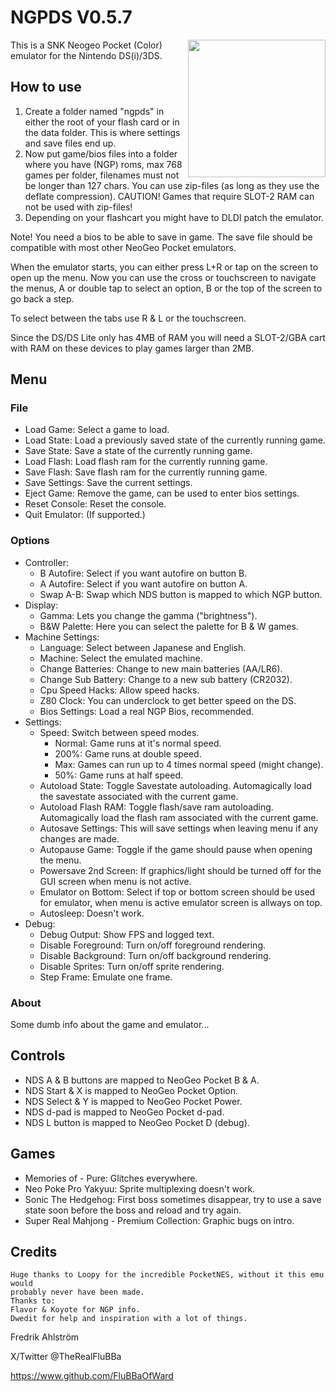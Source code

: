 # NGPDS V0.5.7

<img align="right" width="220" src="./logo.png" />

This is a SNK Neogeo Pocket (Color) emulator for the Nintendo DS(i)/3DS.

## How to use

1. Create a folder named "ngpds" in either the root of your flash card or in
 the data folder. This is where settings and save files end up.
2. Now put game/bios files into a folder where you have (NGP) roms, max
 768 games per folder, filenames must not be longer than 127 chars. You can use
 zip-files (as long as they use the deflate compression). CAUTION! Games that
 require SLOT-2 RAM can not be used with zip-files!
3. Depending on your flashcart you might have to DLDI patch the emulator.

Note! You need a bios to be able to save in game.
The save file should be compatible with most other NeoGeo Pocket emulators.

When the emulator starts, you can either press L+R or tap on the screen to open
up the menu.
Now you can use the cross or touchscreen to navigate the menus, A or double tap
to select an option, B or the top of the screen to go back a step.

To select between the tabs use R & L or the touchscreen.

Since the DS/DS Lite only has 4MB of RAM you will need a SLOT-2/GBA cart with
 RAM on these devices to play games larger than 2MB.

## Menu

### File

* Load Game: Select a game to load.
* Load State: Load a previously saved state of the currently running game.
* Save State: Save a state of the currently running game.
* Load Flash: Load flash ram for the currently running game.
* Save Flash: Save flash ram for the currently running game.
* Save Settings: Save the current settings.
* Eject Game: Remove the game, can be used to enter bios settings.
* Reset Console: Reset the console.
* Quit Emulator: (If supported.)

### Options

* Controller:
  * B Autofire: Select if you want autofire on button B.
  * A Autofire: Select if you want autofire on button A.
  * Swap A-B: Swap which NDS button is mapped to which NGP button.
* Display:
  * Gamma: Lets you change the gamma ("brightness").
  * B&W Palette: Here you can select the palette for B & W games.
* Machine Settings:
  * Language: Select between Japanese and English.
  * Machine: Select the emulated machine.
  * Change Batteries: Change to new main batteries (AA/LR6).
  * Change Sub Battery: Change to a new sub battery (CR2032).
  * Cpu Speed Hacks: Allow speed hacks.
  * Z80 Clock: You can underclock to get better speed on the DS.
  * Bios Settings: Load a real NGP Bios, recommended.
* Settings:
  * Speed: Switch between speed modes.
    * Normal: Game runs at it's normal speed.
    * 200%: Game runs at double speed.
    * Max: Games can run up to 4 times normal speed (might change).
    * 50%: Game runs at half speed.
  * Autoload State: Toggle Savestate autoloading. Automagically load the savestate associated with the current game.
  * Autoload Flash RAM: Toggle flash/save ram autoloading. Automagically load the flash ram associated with the current game.
  * Autosave Settings: This will save settings when leaving menu if any changes are made.
  * Autopause Game: Toggle if the game should pause when opening the menu.
  * Powersave 2nd Screen: If graphics/light should be turned off for the GUI screen when menu is not active.
  * Emulator on Bottom: Select if top or bottom screen should be used for emulator, when menu is active emulator screen is allways on top.
  * Autosleep: Doesn't work.
* Debug:
  * Debug Output: Show FPS and logged text.
  * Disable Foreground: Turn on/off foreground rendering.
  * Disable Background: Turn on/off background rendering.
  * Disable Sprites: Turn on/off sprite rendering.
  * Step Frame: Emulate one frame.

### About

Some dumb info about the game and emulator...

## Controls

* NDS A & B buttons are mapped to NeoGeo Pocket B & A.
* NDS Start & X is mapped to NeoGeo Pocket Option.
* NDS Select & Y is mapped to NeoGeo Pocket Power.
* NDS d-pad is mapped to NeoGeo Pocket d-pad.
* NDS L button is mapped to NeoGeo Pocket D (debug).

## Games

* Memories of - Pure: Glitches everywhere.
* Neo Poke Pro Yakyuu: Sprite multiplexing doesn't work.
* Sonic The Hedgehog: First boss sometimes disappear, try to use a save state soon before the boss and reload and try again.
* Super Real Mahjong - Premium Collection: Graphic bugs on intro.

## Credits

```text
Huge thanks to Loopy for the incredible PocketNES, without it this emu would
probably never have been made.
Thanks to:
Flavor & Koyote for NGP info.
Dwedit for help and inspiration with a lot of things.
```

Fredrik Ahlström

X/Twitter @TheRealFluBBa

https://www.github.com/FluBBaOfWard
